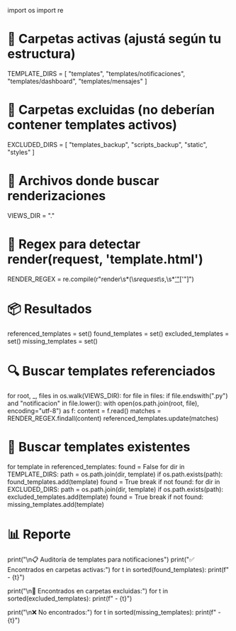 import os
import re

# 📁 Carpetas activas (ajustá según tu estructura)
TEMPLATE_DIRS = [
    "templates",
    "templates/notificaciones",
    "templates/dashboard",
    "templates/mensajes"
]

# 📁 Carpetas excluidas (no deberían contener templates activos)
EXCLUDED_DIRS = [
    "templates_backup",
    "scripts_backup",
    "static",
    "styles"
]

# 📄 Archivos donde buscar renderizaciones
VIEWS_DIR = "."

# 🧠 Regex para detectar render(request, 'template.html')
RENDER_REGEX = re.compile(r"render\s*\(\s*request\s*,\s*['\"]([^'\"]+)['\"]")

# 📦 Resultados
referenced_templates = set()
found_templates = set()
excluded_templates = set()
missing_templates = set()

# 🔍 Buscar templates referenciados
for root, _, files in os.walk(VIEWS_DIR):
    for file in files:
        if file.endswith(".py") and "notificacion" in file.lower():
            with open(os.path.join(root, file), encoding="utf-8") as f:
                content = f.read()
                matches = RENDER_REGEX.findall(content)
                referenced_templates.update(matches)

# 📁 Buscar templates existentes
for template in referenced_templates:
    found = False
    for dir in TEMPLATE_DIRS:
        path = os.path.join(dir, template)
        if os.path.exists(path):
            found_templates.add(template)
            found = True
            break
    if not found:
        for dir in EXCLUDED_DIRS:
            path = os.path.join(dir, template)
            if os.path.exists(path):
                excluded_templates.add(template)
                found = True
                break
    if not found:
        missing_templates.add(template)

# 📊 Reporte
print("\n📋 Auditoría de templates para notificaciones")
print("✅ Encontrados en carpetas activas:")
for t in sorted(found_templates):
    print(f"  - {t}")

print("\n🚫 Encontrados en carpetas excluidas:")
for t in sorted(excluded_templates):
    print(f"  - {t}")

print("\n❌ No encontrados:")
for t in sorted(missing_templates):
    print(f"  - {t}")